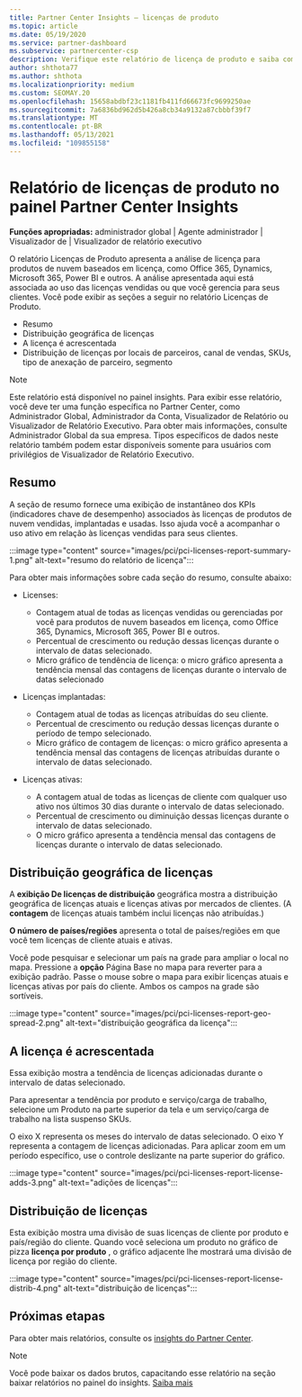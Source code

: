 ```yaml
---
title: Partner Center Insights – licenças de produto
ms.topic: article
ms.date: 05/19/2020
ms.service: partner-dashboard
ms.subservice: partnercenter-csp
description: Verifique este relatório de licença de produto e saiba como melhorar com os produtos de nuvem baseados em licença que você vende ou gerencia para seus clientes.
author: shthota77
ms.author: shthota
ms.localizationpriority: medium
ms.custom: SEOMAY.20
ms.openlocfilehash: 15658abdbf23c1181fb411fd66673fc9699250ae
ms.sourcegitcommit: 7a6836bd962d5b426a8cb34a9132a87cbbbf39f7
ms.translationtype: MT
ms.contentlocale: pt-BR
ms.lasthandoff: 05/13/2021
ms.locfileid: "109855158"
---
```

# <a name="product-licenses-report-in-the-partner-center-insights-dashboard"></a>Relatório de licenças de produto no painel Partner Center Insights

**Funções apropriadas:** administrador global | Agente administrador | Visualizador de | Visualizador de relatório executivo

O relatório Licenças de Produto apresenta a análise de licença para produtos de nuvem baseados em licença, como Office 365, Dynamics, Microsoft 365, Power BI e outros. A análise apresentada aqui está associada ao uso das licenças vendidas ou que você gerencia para seus clientes. Você pode exibir as seções a seguir no relatório Licenças de Produto.

- Resumo
- Distribuição geográfica de licenças
- A licença é acrescentada
- Distribuição de licenças por locais de parceiros, canal de vendas, SKUs, tipo de anexação de parceiro, segmento

 > [!NOTE]
 > Este relatório está disponível no painel insights. Para exibir esse relatório, você deve ter uma função específica no Partner Center, como Administrador Global, Administrador da Conta, Visualizador de Relatório ou Visualizador de Relatório Executivo. Para obter mais informações, consulte Administrador Global da sua empresa. Tipos específicos de dados neste relatório também podem estar disponíveis somente para usuários com privilégios de Visualizador de Relatório Executivo.

## <a name="summary"></a>Resumo

A seção de resumo fornece uma exibição de instantâneo dos KPIs (indicadores chave de desempenho) associados às licenças de produtos de nuvem vendidas, implantadas e usadas. Isso ajuda você a acompanhar o uso ativo em relação às licenças vendidas para seus clientes.

:::image type="content" source="images/pci/pci-licenses-report-summary-1.png" alt-text="resumo do relatório de licença":::

Para obter mais informações sobre cada seção do resumo, consulte abaixo:

- Licenses: 
  - Contagem atual de todas as licenças vendidas ou gerenciadas por você para produtos de nuvem baseados em licença, como Office 365, Dynamics, Microsoft 365, Power BI e outros.
  - Percentual de crescimento ou redução dessas licenças durante o intervalo de datas selecionado.
  - Micro gráfico de tendência de licença: o micro gráfico apresenta a tendência mensal das contagens de licenças durante o intervalo de datas selecionado

- Licenças implantadas:
  - Contagem atual de todas as licenças atribuídas do seu cliente.
  - Percentual de crescimento ou redução dessas licenças durante o período de tempo selecionado.
  - Micro gráfico de contagem de licenças: o micro gráfico apresenta a tendência mensal das contagens de licenças atribuídas durante o intervalo de datas selecionado.

- Licenças ativas: 
  - A contagem atual de todas as licenças de cliente com qualquer uso ativo nos últimos 30 dias durante o intervalo de datas selecionado.
  - Percentual de crescimento ou diminuição dessas licenças durante o intervalo de datas selecionado.
  - O micro gráfico apresenta a tendência mensal das contagens de licenças durante o intervalo de datas selecionado.

## <a name="geographical-spread-of-licenses"></a>Distribuição geográfica de licenças

A **exibição De licenças de distribuição** geográfica mostra a distribuição geográfica de licenças atuais e licenças ativas por mercados de clientes. (A **contagem** de licenças atuais também inclui licenças não atribuídas.)

**O número de países/regiões** apresenta o total de países/regiões em que você tem licenças de cliente atuais e ativas.

Você pode pesquisar e selecionar um país na grade para ampliar o local no mapa. Pressione a **opção** Página Base no mapa para reverter para a exibição padrão. Passe o mouse sobre o mapa para exibir licenças atuais e licenças ativas por país do cliente. Ambos os campos na grade são sortíveis.

:::image type="content" source="images/pci/pci-licenses-report-geo-spread-2.png" alt-text="distribuição geográfica da licença":::

## <a name="license-adds"></a>A licença é acrescentada

Essa exibição mostra a tendência de licenças adicionadas durante o intervalo de datas selecionado. 

Para apresentar a tendência por produto e serviço/carga de trabalho, selecione um Produto na parte superior da tela e um serviço/carga de trabalho na lista suspenso SKUs.

O eixo X representa os meses do intervalo de datas selecionado. O eixo Y representa a contagem de licenças adicionadas. Para aplicar zoom em um período específico, use o controle deslizante na parte superior do gráfico.

:::image type="content" source="images/pci/pci-licenses-report-license-adds-3.png" alt-text="adições de licenças":::

## <a name="license-distribution"></a>Distribuição de licenças

Esta exibição mostra uma divisão de suas licenças de cliente por produto e país/região do cliente. Quando você seleciona um produto no gráfico de pizza **licença por produto** , o gráfico adjacente lhe mostrará uma divisão de licença por região do cliente.

:::image type="content" source="images/pci/pci-licenses-report-license-distrib-4.png" alt-text="distribuição de licenças":::

## <a name="next-steps"></a>Próximas etapas

Para obter mais relatórios, consulte os [insights do Partner Center](partner-center-insights.md).

>[!NOTE] 
> Você pode baixar os dados brutos, capacitando esse relatório na seção baixar relatórios no painel do insights. [Saiba mais](pci-download-reports.md)
